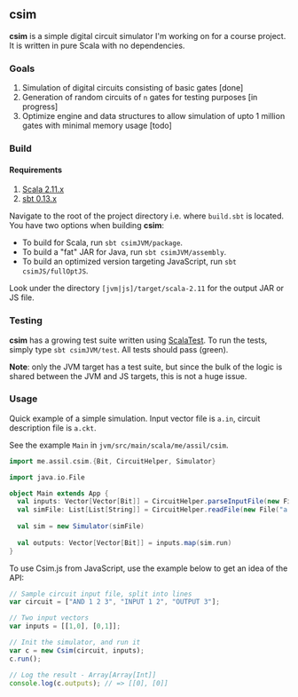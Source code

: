 ## csim

**csim** is a simple digital circuit simulator I'm working on for a course project. It is written in pure Scala with no dependencies.

### Goals

1. Simulation of digital circuits consisting of basic gates [done]
2. Generation of random circuits of `n` gates for testing purposes [in progress]
3. Optimize engine and data structures to allow simulation of upto 1 million gates with minimal memory usage [todo]

### Build

#### Requirements

1. [Scala 2.11.x](http://www.scala-lang.org/download/)
2. [sbt 0.13.x](http://www.scala-sbt.org/download.html)

Navigate to the root of the project directory i.e. where `build.sbt` is located. You have two options when building **csim**:

* To build for Scala, run `sbt csimJVM/package`.
* To build a "fat" JAR for Java, run `sbt csimJVM/assembly`.
* To build an optimized version targeting JavaScript, run `sbt csimJS/fullOptJS`.

Look under the directory `[jvm|js]/target/scala-2.11` for the output JAR or JS file.

### Testing

**csim** has a growing test suite written using [ScalaTest](http://www.scalatest.org/). To run the tests, simply type `sbt csimJVM/test`. All tests should pass (green).

**Note**: only the JVM target has a test suite, but since the bulk of the logic is shared between the JVM and JS targets, this is not a huge issue.

### Usage

Quick example of a simple simulation. Input vector file is `a.in`, circuit description file is `a.ckt`.

See the example `Main` in `jvm/src/main/scala/me/assil/csim`.

```scala
import me.assil.csim.{Bit, CircuitHelper, Simulator}

import java.io.File

object Main extends App {
  val inputs: Vector[Vector[Bit]] = CircuitHelper.parseInputFile(new File("a.in"))
  val simFile: List[List[String]] = CircuitHelper.readFile(new File("a.ckt"))
  
  val sim = new Simulator(simFile)
  
  val outputs: Vector[Vector[Bit]] = inputs.map(sim.run)
}
```

To use Csim.js from JavaScript, use the example below to get an idea of the API:

```javascript
// Sample circuit input file, split into lines
var circuit = ["AND 1 2 3", "INPUT 1 2", "OUTPUT 3"];

// Two input vectors
var inputs = [[1,0], [0,1]];

// Init the simulator, and run it
var c = new Csim(circuit, inputs);
c.run();

// Log the result - Array[Array[Int]]
console.log(c.outputs); // => [[0], [0]]
```
